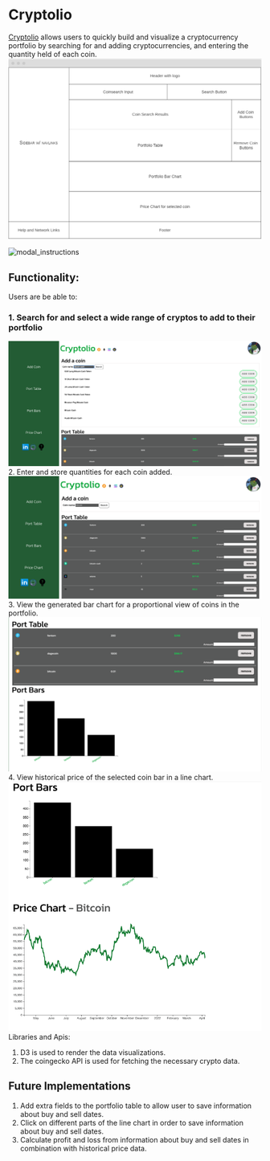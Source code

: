 <h1>Cryptolio</h1>
<a href="https://domswaby.github.io/js-project">Cryptolio</a> allows users to quickly build and visualize a cryptocurrency portfolio by searching for and adding cryptocurrencies, and entering the quantity held of each coin. 

<img src="screenshots/cryptolio_wireframe.png" />

![modal_instructions](https://user-images.githubusercontent.com/10789682/162228527-bdf94d51-0ade-4aa5-92b4-ec85a7cb33b6.png)

<h2>Functionality:</h2>
Users are be able to: 
<h3>1. Search for and select a wide range of cryptos to add to their portfolio</h3>
<img src="screenshots/search.png"

<h3>2. Enter and store quantities for each coin added.</h3>
<img src="screenshots/search_box.png"

 
<h3>3. View the generated bar chart for a proportional view of coins in the portfolio.</h3>
<img src="screenshots/table_and_bars.png"
  
<h3>4. View historical price of the selected coin bar in a line chart.</h3>
<img src="screenshots/bars_and_line.png"

Libraries and Apis: 
1. D3 is used to render the data visualizations.  
2. The coingecko API is used for fetching the necessary crypto data. 

<h2>Future Implementations</h2> 

1. Add extra fields to the portfolio table to allow user to save information about buy and sell dates.
2. Click on different parts of the line chart in order to save information about buy and sell dates.  
3. Calculate profit and loss from information about buy and sell dates in combination with historical price data.

